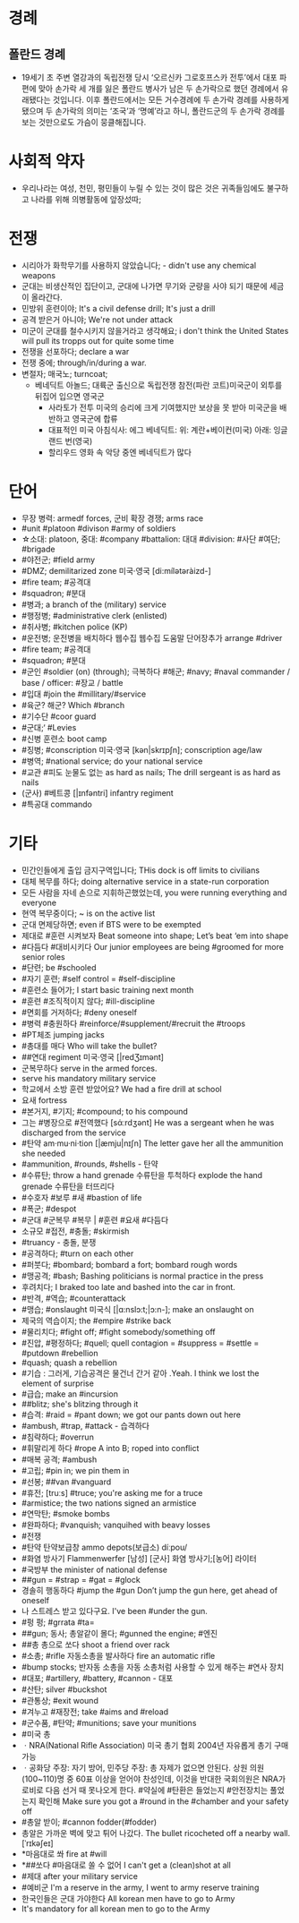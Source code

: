 # 경례
## 폴란드 경례
* 19세기 초 주변 열강과의 독립전쟁 당시 ‘오르신카 그로호프스카 전투’에서 대포 파편에 맞아 손가락 세 개를 잃은 폴란드 병사가 남은 두 손가락으로 했던 경례에서 유래됐다는 것입니다. 이후 폴란드에서는 모든 거수경례에 두 손가락 경례를 사용하게 됐으며 두 손가락의 의미는 ‘조국’과 ‘명예’라고 하니, 폴란드군의 두 손가락 경례를 보는 것만으로도 가슴이 뭉클해집니다.

# 사회적 약자
* 우리나라는 여성, 천민, 평민들이 누릴 수 있는 것이 많은 것은 귀족들임에도 불구하고 나라를 위해 의병활동에 앞장섰따;

# 전쟁
* 시리아가 화학무기를 사용하지 않았습니다; - didn't use any chemical weapons
* 군대는 비생산적인 집단이고, 군대에 나가면 무기와 군량을 사야 되기 때문에 세금이 올라간다.
* 민방위 훈련이야; It's a civil defense drill; It's just a drill
* 공격 받은거 아니야; We're not under attack
* 미군이 군대를 철수시키지 않을거라고 생각해요; i don't think the United States will pull its tropps out for quite some time
* 전쟁을 선포하다; declare a war
* 전쟁 중에; through/in/during a war.
* 변절자; 매국노; turncoat; 
	* 베네딕트 아놀드; 대륙군 출신으로 독립전쟁 참전(파란 코트)미국군이 외투를 뒤집어 입으면 영국군
		* 사라토가 전투 미국의 승리에 크게 기여했지만 보상을 못 받아 미국군을 배반하고 영국군에 합류
		* 대표적인 미국 아침식사: 에그 베네딕트: 위: 계란+베이컨(미국) 아래: 잉글랜드 번(영국)
		* 할리우드 영화 속 악당 중엔 베네딕트가 많다

# 단어
* 무장 병력: armedf forces, 군비 확장 경쟁; arms race
* #unit #platoon #divison #army of soldiers
* ☆소대: platoon, 중대: #company #battalion: 대대 #division: #사단 #여단; #brigade
* #야전군; #field army
* #DMZ; demilitarized zone 미국·영국 [di:mílətəràizd-]
* #fire team; #공격대
* #squadron; #분대
* #병과; a branch of the (military) service
* #행정병; #administrative clerk (enlisted)
* #취사병; #kitchen police (KP)
* #운전병; 운전병을 배치하다 웹수집 웹수집 도움말 단어장추가 arrange #driver
* #fire team; #공격대
* #squadron; #분대
* #군인 #soldier (on) (through); 극복하다
 #해군; #navy;  #naval commander / base / officer: #장교 / battle
* #입대 #join the #millitary/#service
* #육군? 해군? Which #branch
* #기수단 #coor guard
* #군대;‘ #Levies
* #신병 훈련소 									 boot camp 
* #징병; #conscription 미국·영국 [kən|skrɪpʃn]; conscription age/law
* #병역; #national service; do your national service
* #교관 			 #피도 눈물도 없는 as hard as nails; The drill sergeant is as hard as nails
* (군사) #베트콩 [|ɪnfəntri] 						 infantry regiment
* #특공대 								 commando

# 기타
* 민간인들에게 출입 금지구역입니다; THis dock is off limits to civilians
* 대체 복무를 하다; doing alternative service in a state-run corporation
* 모든 사람을 자네 손으로 지휘하곤했었는데, you were running everything and everyone
* 현역 복무중이다; ~ is on the active list
* 군대 면제당하면; even if BTS were to be exempted
* 제대로 #훈련 시켜보자 			 Beat someone into shape; Let’s beat ‘em into shape
* #다듬다 #대비시키다 Our junior employees are being #groomed for more senior roles
* #단련; be #schooled
* #자기 훈련; #self control = #self-discipline
* #훈련소 들어가; I start basic training next month
* #훈련 #조직적이지 않다; #ill-discipline
* #면회를 거저하다; #deny oneself
* #병력 #충원하다 #reinforce/#supplement/#recruit the #troops
* #PT체조 jumping jacks
* #총대를 매다 								Who will take the bullet? 
* ##연대 						 	 regiment 미국·영국 [|redƷɪmənt]
* 군복무하다 							 serve in the armed forces.
* serve his mandatory military service
* 학교에서 소방 훈련 받았어요? 					 We had a fire drill at school
* 요새 											fortress
* #본거지, #기지; #compound; to his compound
* 그는 #병장으로 #전역했다 [sάːrdʒənt] He was a sergeant when he was discharged from the service
* #탄약 am·mu·ni·tion [|ӕmju|nɪʃn] The letter gave her all the ammunition she needed
* #ammunition, #rounds, #shells - 탄약 
* #수류탄; throw a hand grenade 수류탄을 투척하다 explode the hand grenade 수류탄을 터뜨리다
* #수호자 #보루 #새 #bastion of life
* #폭군; #despot
* #군대 #군복무 #복무 | #훈련 #요새 #다듬다
* 소규모 #접전, #충돌; #skirmish
* #truancy - 충돌, 분쟁
* #공격하다; #turn on each other
* #퍼붓다; #bombard; bombard a fort; bombard rough words
* #맹공격; #bash; Bashing politicians is normal practice in the press
* 후려치다; I braked too late and bashed into the car in front.
* #반격, #역습; #counterattack
* #맹습; #onslaught 미국식 [|ɑ:nslɔ:t;|ɔ:n-]; make an onslaught on
* 제국의 역습이지; the #empire #strike back
* #물리치다; #fight off; #fight somebody/something off
* #진압, #평정하다; #quell; quell contagion = #suppress = #settle = #putdown #rebellion
* #quash; quash a rebellion
* #기습 : 그러게, 기습공격은 물건너 간거 같아	 .Yeah. I think we lost the element of surprise
* #급습; make an #incursion 
* ##blitz; she's blitzing through it
* #습격: #raid = #pant down; we got our pants down out here
* #ambush, #trap, #attack - 습격하다 
* #침략하다; #overrun
* #휘말리게 하다 #rope A into B; roped into conflict
* #매복 공격; #ambush
* #고립; #pin in; we pin them in
* #선봉; ##van #vanguard
* #휴전; [truːs] #truce; you're asking me for a truce
* #armistice; the two nations signed an armistice
* #연막탄; #smoke bombs
* #완파하다; #vanquish; vanquihed with beavy losses
* #전쟁
* #탄약	탄약보급창 ammo depots(보급소) díːpou/ 
* #화염 방사기	Flammenwerfer [남성] [군사] 화염 방사기;[농어] 라이터
* #국방부	the minister of national defense
* ##gun = #strap = #gat = #glock
* 경솔히 행동하다 #jump the #gun Don’t jump the gun here, get ahead of oneself
* 나 스트레스 받고 있다구요. 					 I've been #under the gun.
* #펑 펑; #grrata #ta=
* ##gun; 동사; 총알같이 몰다; #gunned the engine; #엔진
* ##총 총으로 쏘다 shoot a friend over rack
* #소총; #rifle 자동소총을 발사하다 fire an automatic rifle 
* #bump stocks; 반자동 소총을 자동 소총처럼 사용할 수 있게 해주는 #연사 장치
* #대포; #artillery, #battery, #cannon - 대포 
* #산탄; silver #buckshot
* #관통상; #exit wound
* #겨누고 #재장전; take #aims and #reload
* #군수품, #탄약; #munitions; save your munitions
* #미국 총
* ㆍNRA(National Rifle Association) 미국 총기 협회 2004년 자유롭게 총기 구매 가능 
* ㆍ공화당 주장: 자기 방어, 민주당 주장: 총 자제가 없으면 안된다. 
상원 의원(100~110)명 중 60표 이상을 얻어야 찬성인데, 이것을 반대한 국회의원은 NRA가 로비로 다음 선거 때 못나오게 한다.
#약실에 #탄환은 들었는지 #안전장치는 풀었는지 확인해
Make sure you got a #round in the #chamber and your safety off
* #총알 받이; #cannon fodder(#fodder)
* 총알은 가까운 벽에 맞고 튀어 나갔다. The bullet ricocheted off a nearby wall.  [ˈrɪkəʃeɪ]
* *마음대로 쏴 					fire at #will
* *##쏘다 #마음대로 쏠 수 없어	I can't get a (clean)shot at all
* #제대	after your military service
* #예비군	I'm a reserve in the army, I went to army reserve training
* 한국인들은 군대 가야한다	All korean men have to go to Army
* It's mandatory for all korean men to go to the Army